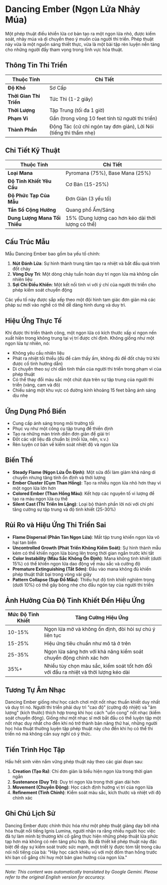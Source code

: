 # **Dancing Ember (Ngọn Lửa Nhảy Múa)**

Một phép thuật điều khiển lửa cơ bản tạo ra một ngọn lửa nhỏ, được kiểm soát, nhảy múa và di chuyển theo ý muốn của người thi triển. Phép thuật này vừa là một nguồn sáng thiết thực, vừa là một bài tập rèn luyện nền tảng cho những người đầy tham vọng trong lĩnh vực hỏa thuật.

## Thông Tin Thi Triển

| Thuộc Tính | Chi Tiết |
|--------|---------|
| **Độ Khó** | Sơ Cấp |
| **Thời Gian Thi Triển** | Tức Thì (1-2 giây) |
| **Thời Lượng** | Tập Trung (tối đa 1 giờ) |
| **Phạm Vi** | Gần (trong vòng 10 feet tính từ người thi triển) |
| **Thành Phần** | Động Tác (cử chỉ ngón tay đơn giản), Lời Nói (tiếng thì thầm nhẹ) |

## Chi Tiết Kỹ Thuật

| Thuộc Tính | Chi Tiết |
|--------|---------|
| **Loại Mana** | Pyromana (75%), Base Mana (25%) |
| **Độ Tinh Khiết Yêu Cầu** | Cơ Bản (15-25%) |
| **Độ Phức Tạp Của Mẫu** | Đơn Giản (3 yếu tố) |
| **Tần Số Cộng Hưởng** | Quang phổ Ấm/Sáng |
| **Dung Lượng Mana Tối Thiểu** | 15% (Dung lượng cao hơn kéo dài thời lượng có thể) |

## Cấu Trúc Mẫu

Mẫu Dancing Ember bao gồm ba yếu tố chính:
1. **Nút Đánh Lửa**: Sự hình thành trung tâm tạo ra nhiệt và bắt đầu quá trình đốt cháy
2. **Vòng Duy Trì**: Một dòng chảy tuần hoàn duy trì ngọn lửa mà không cần nhiên liệu
3. **Sợi Chỉ Điều Khiển**: Một kết nối tinh vi với ý chí của người thi triển cho phép kiểm soát chuyển động

Các yếu tố này được sắp xếp theo một đội hình tam giác đơn giản mà các pháp sư mới vào nghề có thể dễ dàng hình dung và duy trì.

## Hiệu Ứng Thực Tế

Khi được thi triển thành công, một ngọn lửa có kích thước xấp xỉ ngọn nến xuất hiện trong không trung tại vị trí được chỉ định. Không giống như một ngọn lửa tự nhiên, nó:
- Không yêu cầu nhiên liệu
- Phát ra nhiệt tối thiểu (đủ để cảm thấy ấm, không đủ để đốt cháy trừ khi được cố tình hướng dẫn)
- Di chuyển theo sự chỉ dẫn tinh thần của người thi triển trong phạm vi của phép thuật
- Có thể thay đổi màu sắc một chút dựa trên sự tập trung của người thi triển (vàng, cam và đỏ)
- Chiếu sáng một khu vực có đường kính khoảng 15 feet bằng ánh sáng dịu nhẹ

## Ứng Dụng Phổ Biến

- Cung cấp ánh sáng trong môi trường tối
- Phục vụ như một công cụ tập trung để thiền định
- Tạo ra những màn trình diễn đơn giản để giải trí
- Đốt các vật liệu đã chuẩn bị (mồi lửa, nến, v.v.)
- Rèn luyện cơ bản về kiểm soát nhiệt độ và ngọn lửa

## Biến Thể

- **Steady Flame (Ngọn Lửa Ổn Định)**: Một sửa đổi làm giảm khả năng di chuyển nhưng tăng tính ổn định và thời lượng
- **Ember Cluster (Cụm Than Hồng)**: Tạo ra nhiều ngọn lửa nhỏ hơn thay vì một ngọn lửa lớn hơn
- **Colored Ember (Than Hồng Màu)**: Kết hợp các nguyên tố vi lượng để tạo ra màu ngọn lửa cụ thể
- **Silent Cast (Thi Triển Im Lặng)**: Loại bỏ thành phần lời nói với chi phí tăng cường sự tập trung và độ tinh khiết (25-30%)

## Rủi Ro và Hiệu Ứng Thi Triển Sai

- **Flame Dispersal (Phân Tán Ngọn Lửa)**: Mất tập trung khiến ngọn lửa vô hại tan biến
- **Uncontrolled Growth (Phát Triển Không Kiểm Soát)**: Sự hình thành mẫu kém có thể khiến ngọn lửa bùng lên trong thời gian ngắn trước khi tắt
- **Color Instability (Màu Sắc Không Ổn Định)**: Mana không tinh khiết (dưới 15%) có thể khiến ngọn lửa dao động về màu sắc và cường độ
- **Premature Extinguishing (Tắt Sớm)**: Đầu vào mana không đủ khiến phép thuật thất bại trong vòng vài giây
- **Pattern Collapse (Sụp Đổ Mẫu)**: Thiếu hụt độ tinh khiết nghiêm trọng (dưới 10%) có thể gây bỏng nhẹ cho đầu ngón tay của người thi triển

## Ảnh Hưởng Của Độ Tinh Khiết Đến Hiệu Ứng

| Mức Độ Tinh Khiết | Tăng Cường Hiệu Ứng |
|--------------|---------------------|
| 10-15% | Ngọn lửa mờ và không ổn định, đòi hỏi sự chú ý liên tục |
| 15-25% | Hiệu ứng tiêu chuẩn như mô tả ở trên |
| 25-35% | Ngọn lửa sáng hơn với khả năng kiểm soát chuyển động chính xác hơn |
| 35%+ | Nhiều tùy chọn màu sắc, kiểm soát tốt hơn đối với đầu ra nhiệt và thời lượng kéo dài |

## Tương Tự Âm Nhạc

Dancing Ember giống như học cách chơi một nốt nhạc thuần khiết duy nhất và duy trì nó. Người thi triển phải duy trì "cao độ" (cường độ nhiệt) và "âm lượng" (kích thước) thích hợp trong khi học cách "uốn cong" nốt nhạc (kiểm soát chuyển động). Giống như một nhạc sĩ mới bắt đầu có thể luyện tập một nốt nhạc duy nhất cho đến khi nó trở thành bản năng thứ hai, những người học hỏa thuật thường luyện tập phép thuật này cho đến khi họ có thể thi triển nó mà không cần suy nghĩ có ý thức.

## Tiến Trình Học Tập

Hầu hết sinh viên nắm vững phép thuật này theo các giai đoạn sau:
1. **Creation (Tạo Ra)**: Chỉ đơn giản là biểu hiện ngọn lửa trong thời gian ngắn
2. **Sustenance (Duy Trì)**: Duy trì ngọn lửa trong thời gian dài hơn
3. **Movement (Chuyển Động)**: Học cách định hướng vị trí của ngọn lửa
4. **Refinement (Tinh Chỉnh)**: Kiểm soát màu sắc, kích thước và nhiệt với độ chính xác

## Ghi Chú Lịch Sử

Dancing Ember được chính thức hóa như một phép thuật giảng dạy bởi nhà hỏa thuật nổi tiếng Ignis Lumina, người nhận ra rằng nhiều người học việc đã tự làm mình bị thương khi cố gắng thực hiện những phép thuật lửa phức tạp hơn mà không có nền tảng phù hợp. Bà đã thiết kế phép thuật này đặc biệt để dạy sự kiểm soát trước sức mạnh, một triết lý được tóm tắt trong câu nói nổi tiếng của bà: "Hãy học cách khiêu vũ với một đốm than hồng trước khi bạn cố gắng chỉ huy một bản giao hưởng của ngọn lửa."


---
_Note: This content was automatically translated by Google Gemini. Please refer to the original English version for accuracy._
